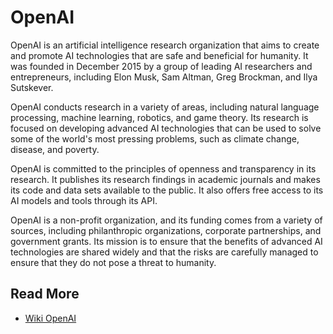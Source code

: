 # OpenAI

OpenAI is an artificial intelligence research organization that aims to create and promote AI technologies that are safe and beneficial for humanity. It was founded in December 2015 by a group of leading AI researchers and entrepreneurs, including Elon Musk, Sam Altman, Greg Brockman, and Ilya Sutskever.

OpenAI conducts research in a variety of areas, including natural language processing, machine learning, robotics, and game theory. Its research is focused on developing advanced AI technologies that can be used to solve some of the world's most pressing problems, such as climate change, disease, and poverty.

OpenAI is committed to the principles of openness and transparency in its research. It publishes its research findings in academic journals and makes its code and data sets available to the public. It also offers free access to its AI models and tools through its API.

OpenAI is a non-profit organization, and its funding comes from a variety of sources, including philanthropic organizations, corporate partnerships, and government grants. Its mission is to ensure that the benefits of advanced AI technologies are shared widely and that the risks are carefully managed to ensure that they do not pose a threat to humanity.

## Read More

* [Wiki OpenAI](https://en.wikipedia.org/wiki/OpenAI)
